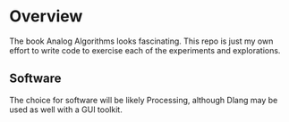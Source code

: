 # Overview

The book Analog Algorithms looks fascinating.  This repo is just my own effort to write code to exercise each of the experiments and explorations.

## Software

The choice for software will be likely Processing, although Dlang may be used as well with a GUI toolkit.
